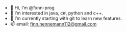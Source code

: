 - 👋 Hi, I’m @fxnn-prog
- 👀 I’m interested in java, c#, python and c++.
- 🌱 I’m currently starting with git to learn new features.
- 📫 email: finn.hennemann112@gmail.com

<!---
fxnn-prog/fxnn-prog is a ✨ special ✨ repository because its `README.md` (this file) appears on your GitHub profile.
You can click the Preview link to take a look at your changes.
--->
